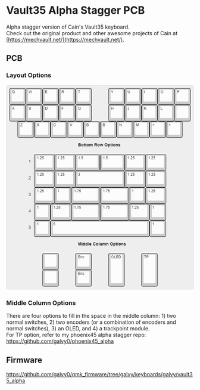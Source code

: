 # Vault35 Alpha Stagger PCB
Alpha stagger version of Cain's Vault35 keyboard.  
Check out the original product and other awesome projects of Cain at [https://mechvault.net/](https://mechvault.net/).  

## PCB
### Layout Options
![Layouts](https://github.com/galvy0/vault35_alpha/blob/main/images/vault35_alpha_layout.png)

### Middle Column Options
There are four options to fill in the space in the middle column: 1) two normal switches, 2) two encoders (or a combination of encoders and normal switches), 3) an OLED, and 4) a trackpoint module.  
For TP option, refer to my phoenix45 alpha stagger repo: https://github.com/galvy0/phoenix45_alpha

## Firmware
https://github.com/galvy0/qmk_firmware/tree/galvy/keyboards/galvy/vault35_alpha
